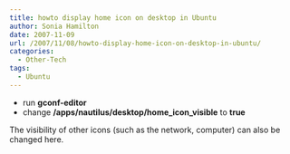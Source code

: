 ```yaml
---
title: howto display home icon on desktop in Ubuntu
author: Sonia Hamilton
date: 2007-11-09
url: /2007/11/08/howto-display-home-icon-on-desktop-in-ubuntu/
categories:
  - Other-Tech
tags:
  - Ubuntu
---
```

  * run **gconf-editor**
  * change **/apps/nautilus/desktop/home\_icon\_visible** to **true**

<!--more-->

The visibility of other icons (such as the network, computer) can also be changed here.
